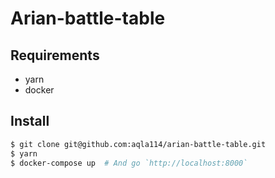Arian-battle-table
===

## Requirements

- yarn
- docker

## Install

```bash
$ git clone git@github.com:aqla114/arian-battle-table.git
$ yarn
$ docker-compose up  # And go `http://localhost:8000`
```
